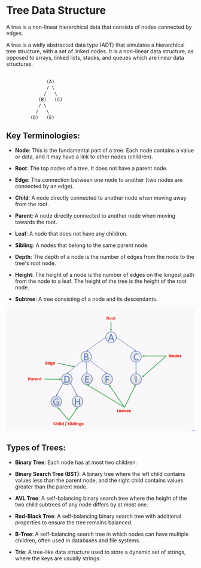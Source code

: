 # Tree Data Structure

A tree is a non-linear hierarchical data that consists of nodes connected by edges.

A tree is a  widly abstracted data type (ADT) that simulates a hierarchical tree structure, with a set of linked nodes. It is a non-linear data structure, as opposed to arrays, linked lists, stacks, and queues which are linear data structures.

```plaintext

               (A)
               / \
              /   \
            (B)   (C)
            / \ 
           /   \
         (D)   (E)

```


## Key Terminologies:

- **Node**: This is the fundamental part of a tree. Each node contains a value or data, and it may have a link to other nodes (children).

- **Root**: The top nodes of a tree. It does not have a parent node.

- **Edge**: The connection between one node to another (two nodes are connected by an edge).

- **Child**: A node directly connected to another node when moving away from the root.

- **Parent**: A node directly connected to another node when moving towards the root.

- **Leaf**: A node that does not have any children.

- **Sibling**: A nodes that belong to the same parent node.

- **Depth**: The depth of a node is the number of edges from the node to the tree's root node.

- **Height**: The height of a node is the number of edges on the longest path from the node to a leaf. The height of the tree is the height of the root node.

- **Subtree**: A tree consisting of a node and its descendants.


![Tree Data structure](image.png)


## Types of Trees:

- **Binary Tree**: Each node has at most two children.

- **Binary Search Tree (BST)**: A binary tree where the left child contains values less than the parent node, and the right child contains values greater than the parent node.

- **AVL Tree**: A self-balancing binary search tree where the height of the two child subtrees of any node differs by at most one.

- **Red-Black Tree**: A self-balancing binary search tree with additional properties to ensure the tree remains balanced.

- **B-Tree**: A self-balancing search tree in which nodes can have multiple children, often used in databases and file systems.

- **Trie**: A tree-like data structure used to store a dynamic set of strings, where the keys are usually strings.
